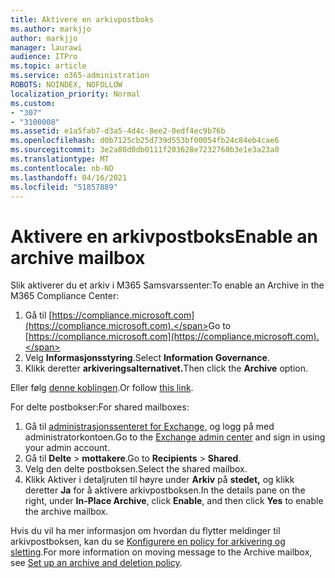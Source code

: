 ```yaml
---
title: Aktivere en arkivpostboks
ms.author: markjjo
author: markjjo
manager: laurawi
audience: ITPro
ms.topic: article
ms.service: o365-administration
ROBOTS: NOINDEX, NOFOLLOW
localization_priority: Normal
ms.custom:
- "307"
- "3100008"
ms.assetid: e1a5fab7-d3a5-4d4c-8ee2-0edf4ec9b76b
ms.openlocfilehash: d0b7125cb25d739d553bf00054fb24c84eb4cae6
ms.sourcegitcommit: 3e2a80d0db0111f203628e7232760b3e1e3a23a0
ms.translationtype: MT
ms.contentlocale: nb-NO
ms.lasthandoff: 04/16/2021
ms.locfileid: "51857889"
---
```

# <a name="enable-an-archive-mailbox"></a><span data-ttu-id="69696-102">Aktivere en arkivpostboks</span><span class="sxs-lookup"><span data-stu-id="69696-102">Enable an archive mailbox</span></span>

<span data-ttu-id="69696-103">Slik aktiverer du et arkiv i M365 Samsvarssenter:</span><span class="sxs-lookup"><span data-stu-id="69696-103">To enable an Archive in the M365 Compliance Center:</span></span>

1. <span data-ttu-id="69696-104">Gå til [https://compliance.microsoft.com](https://compliance.microsoft.com).</span><span class="sxs-lookup"><span data-stu-id="69696-104">Go to [https://compliance.microsoft.com](https://compliance.microsoft.com).</span></span>
2. <span data-ttu-id="69696-105">Velg **Informasjonsstyring**.</span><span class="sxs-lookup"><span data-stu-id="69696-105">Select **Information Governance**.</span></span>
3. <span data-ttu-id="69696-106">Klikk deretter **arkiveringsalternativet.**</span><span class="sxs-lookup"><span data-stu-id="69696-106">Then click the **Archive** option.</span></span>

<span data-ttu-id="69696-107">Eller følg [denne koblingen](https://sip.compliance.microsoft.com/informationgovernance?viewid=archive).</span><span class="sxs-lookup"><span data-stu-id="69696-107">Or follow [this link](https://sip.compliance.microsoft.com/informationgovernance?viewid=archive).</span></span>  

<span data-ttu-id="69696-108">For delte postbokser:</span><span class="sxs-lookup"><span data-stu-id="69696-108">For shared mailboxes:</span></span>

1. <span data-ttu-id="69696-109">Gå til [administrasjonssenteret for Exchange,](https://outlook.office365.com/ecp) og logg på med administratorkontoen.</span><span class="sxs-lookup"><span data-stu-id="69696-109">Go to the [Exchange admin center](https://outlook.office365.com/ecp) and sign in using your admin account.</span></span>
2. <span data-ttu-id="69696-110">Gå til **Delte**  >  **mottakere**.</span><span class="sxs-lookup"><span data-stu-id="69696-110">Go to **Recipients** > **Shared**.</span></span>
3. <span data-ttu-id="69696-111">Velg den delte postboksen.</span><span class="sxs-lookup"><span data-stu-id="69696-111">Select the shared mailbox.</span></span>
4. <span data-ttu-id="69696-112">Klikk Aktiver i detaljruten til høyre under **Arkiv** på **stedet,** og klikk deretter **Ja** for å aktivere arkivpostboksen.</span><span class="sxs-lookup"><span data-stu-id="69696-112">In the details pane on the right, under **In-Place Archive**, click **Enable**, and then click **Yes** to enable the archive mailbox.</span></span>

<span data-ttu-id="69696-113">Hvis du vil ha mer informasjon om hvordan du flytter meldinger til arkivpostboksen, kan du se [Konfigurere en policy for arkivering og sletting](https://docs.microsoft.com//office365/securitycompliance/set-up-an-archive-and-deletion-policy-for-mailboxes).</span><span class="sxs-lookup"><span data-stu-id="69696-113">For more information on moving message to the Archive mailbox, see [Set up an archive and deletion policy](https://docs.microsoft.com//office365/securitycompliance/set-up-an-archive-and-deletion-policy-for-mailboxes).</span></span>
